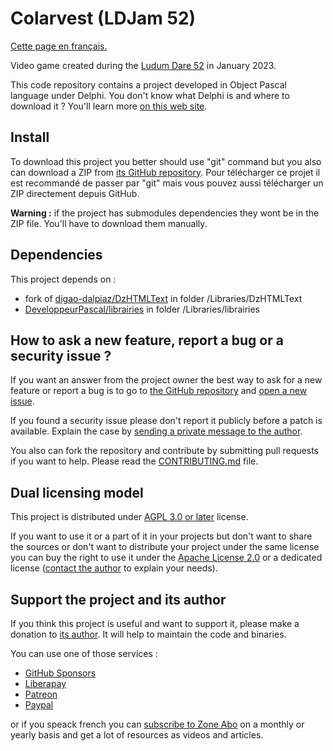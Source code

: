 # Colarvest (LDJam 52)

[Cette page en français.](LISEZMOI.md)

Video game created during the [Ludum Dare 52](https://ldjam.com/events/ludum-dare/52) in January 2023.

This code repository contains a project developed in Object Pascal language under Delphi. You don't know what Delphi is and where to download it ? You'll learn more [on this web site](https://delphi-resources.developpeur-pascal.fr/).

## Install

To download this project you better should use "git" command but you also can download a ZIP from [its GitHub repository](https://github.com/DeveloppeurPascal/LDJAM52-Harvest).
Pour télécharger ce projet il est recommandé de passer par "git" mais vous pouvez aussi télécharger un ZIP directement depuis GitHub.

**Warning :** if the project has submodules dependencies they wont be in the ZIP file. You'll have to download them manually.

## Dependencies

This project depends on :

* fork of [digao-dalpiaz/DzHTMLText](https://github.com/digao-dalpiaz/DzHTMLText) in folder /Libraries/DzHTMLText
* [DeveloppeurPascal/librairies](https://github.com/DeveloppeurPascal/librairies) in folder /Libraries/librairies

## How to ask a new feature, report a bug or a security issue ?

If you want an answer from the project owner the best way to ask for a new feature or report a bug is to go to [the GitHub repository](https://github.com/DeveloppeurPascal/LDJAM52-Harvest) and [open a new issue](https://github.com/DeveloppeurPascal/LDJAM52-Harvest/issues).

If you found a security issue please don't report it publicly before a patch is available. Explain the case by [sending a private message to the author](https://developpeur-pascal.fr/nous-contacter.php).

You also can fork the repository and contribute by submitting pull requests if you want to help. Please read the [CONTRIBUTING.md](CONTRIBUTING.md) file.

## Dual licensing model

This project is distributed under [AGPL 3.0 or later](https://choosealicense.com/licenses/agpl-3.0/) license.

If you want to use it or a part of it in your projects but don't want to share the sources or don't want to distribute your project under the same license you can buy the right to use it under the [Apache License 2.0](https://choosealicense.com/licenses/apache-2.0/) or a dedicated license ([contact the author](https://developpeur-pascal.fr/nous-contacter.php) to explain your needs).

## Support the project and its author

If you think this project is useful and want to support it, please make a donation to [its author](https://github.com/DeveloppeurPascal). It will help to maintain the code and binaries.

You can use one of those services :

* [GitHub Sponsors](https://github.com/sponsors/DeveloppeurPascal)
* [Liberapay](https://liberapay.com/PatrickPremartin)
* [Patreon](https://www.patreon.com/patrickpremartin)
* [Paypal](https://www.paypal.com/paypalme/patrickpremartin)

or if you speack french you can [subscribe to Zone Abo](https://zone-abo.fr/nos-abonnements.php) on a monthly or yearly basis and get a lot of resources as videos and articles.
